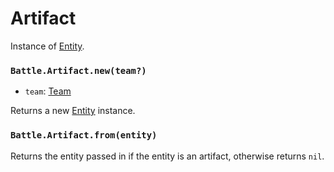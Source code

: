 # Artifact

Instance of [Entity](/client/lua-api/entity).

### `Battle.Artifact.new(team?)`

- `team`: [Team](/client/lua-api/entity#entityset_teamteam)

Returns a new [Entity](/client/lua-api/entity) instance.

### `Battle.Artifact.from(entity)`

Returns the entity passed in if the entity is an artifact, otherwise returns `nil`.
